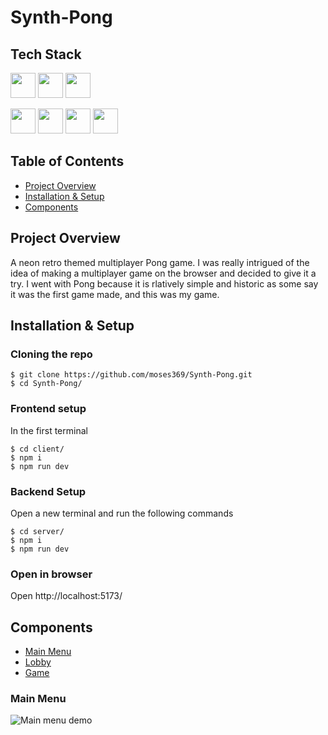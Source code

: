 # Synth-Pong
## Tech Stack
<p>
<img src="https://img.shields.io/badge/-TypeScript-3178C6?logo=typescript&logoColor=ffffff&style=for-the-badge" height=40>
<img src="https://img.shields.io/badge/-React-black?logo=react&logoColor=61DAFB&style=for-the-badge" height=40>
<img src="https://img.shields.io/badge/-React%20Router-black?logo=react-router&logoColor=CA4245&style=for-the-badge" height=40>
</p>
<p>
<img src="https://img.shields.io/badge/-Socket.io-E5E4E7?logo=socket.io&logoColor=010101&style=for-the-badge" height=40>
<img src="https://img.shields.io/badge/-NodeJs-339933?logo=node.js&logoColor=white&style=for-the-badge" height=40>
<img src="https://img.shields.io/badge/-Express-black?logo=express&logoColor=white&style=for-the-badge" height=40>
<img src="https://img.shields.io/badge/-Vite-646CFF?logo=vite&logoColor=yellow&style=for-the-badge" height=40>
</p>

## Table of Contents
- [Project Overview](#project-overview)
- [Installation & Setup](#installation--setup)
- [Components](#components)


## Project Overview
A neon retro themed multiplayer Pong game. I was really intrigued of the idea of making a multiplayer game on the browser and decided to give it a try.
I went with Pong because it is rlatively simple and historic as some say it was the first game made, and this was my game.

## Installation & Setup

### Cloning the repo
```
$ git clone https://github.com/moses369/Synth-Pong.git
$ cd Synth-Pong/
```
### Frontend setup
In the first terminal
```
$ cd client/
$ npm i
$ npm run dev
```
### Backend Setup
Open a new terminal and run the following commands
```
$ cd server/
$ npm i
$ npm run dev
```
### Open in browser
Open http://localhost:5173/

## Components
- [Main Menu](#main-menu)
- [Lobby](#lobby)
- [Game](#game)

### Main Menu 
![Main menu demo](https://imgur.com/hRoxWgt.gif)



